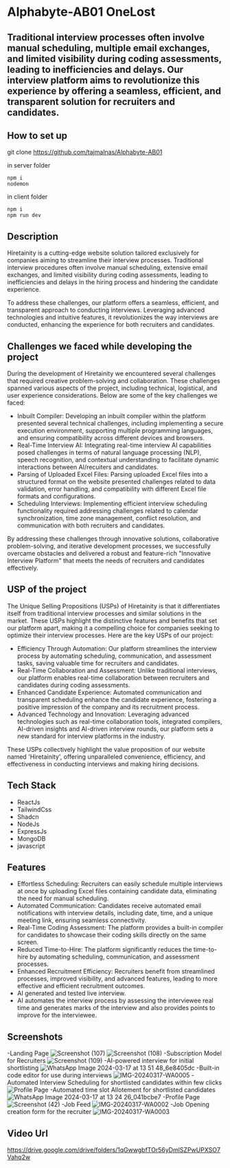﻿# Alphabyte-AB01 OneLost

## Traditional interview processes often involve manual scheduling, multiple email exchanges, and limited visibility during coding assessments, leading to inefficiencies and delays. Our interview platform aims to revolutionize this experience by offering a seamless, efficient, and transparent solution for recruiters and candidates.

## How to set up

git clone https://github.com/tajmalnas/Alphabyte-AB01

in server folder
```
npm i
nodemon
```

in client folder
```
npm i
npm run dev
```

## Description
Hiretainity is a cutting-edge website solution tailored exclusively for companies aiming to streamline their interview processes. Traditional interview procedures often involve manual scheduling, extensive email exchanges, and limited visibility during coding assessments, leading to inefficiencies and delays in the hiring process and hindering the candidate experience.

To address these challenges, our platform offers a seamless, efficient, and transparent approach to conducting interviews. Leveraging advanced technologies and intuitive features, it revolutionizes the way interviews are conducted, enhancing the experience for both recruiters and candidates.

## Challenges we faced while developing the project
During the development of Hiretainity we encountered several challenges that required creative problem-solving and collaboration. These challenges spanned various aspects of the project, including technical, logistical, and user experience considerations. Below are some of the key challenges we faced:
- Inbuilt Compiler:
Developing an inbuilt compiler within the platform presented several technical challenges, including implementing a secure execution environment, supporting multiple programming languages, and ensuring compatibility across different devices and browsers.
- Real-Time Interview AI:
  Integrating real-time interview AI capabilities posed challenges in terms of natural language processing (NLP), speech recognition, and contextual understanding to facilitate dynamic interactions between AI/recuiters and candidates.
- Parsing of Uploaded Excel Files:
Parsing uploaded Excel files into a structured format on the website presented challenges related to data validation, error handling, and compatibility with different Excel file formats and configurations.
- Scheduling Interviews:
Implementing efficient interview scheduling functionality required addressing challenges related to calendar synchronization, time zone management, conflict resolution, and communication with both recruiters and candidates.

By addressing these challenges through innovative solutions, collaborative problem-solving, and iterative development processes, we successfully overcame obstacles and delivered a robust and feature-rich "Innovative Interview Platform" that meets the needs of recruiters and candidates effectively.

## USP of the project
The Unique Selling Propositions (USPs) of Hiretainity is that it differentiates itself from traditional interview processes and similar solutions in the market. These USPs highlight the distinctive features and benefits that set our platform apart, making it a compelling choice for companies seeking to optimize their interview processes. Here are the key USPs of our project:
- Efficiency Through Automation:
Our platform streamlines the interview process by automating scheduling, communication, and assessment tasks, saving valuable time for recruiters and candidates.
- Real-Time Collaboration and Assessment:
Unlike traditional interviews, our platform enables real-time collaboration between recruiters and candidates during coding assessments.
- Enhanced Candidate Experience:
Automated communication and transparent scheduling enhance the candidate experience, fostering a positive impression of the company and its recruitment process.
- Advanced Technology and Innovation:
Leveraging advanced technologies such as real-time collaboration tools, integrated compilers, AI-driven insights and AI-driven interview rounds, our platform sets a new standard for interview platforms in the industry.

These USPs collectively highlight the value proposition of our website named 'Hiretainity', offering unparalleled convenience, efficiency, and effectiveness in conducting interviews and making hiring decisions.

## Tech Stack
- ReactJs
- TailwindCss
- Shadcn
- NodeJs
- ExpressJs
- MongoDB
- javascript

## Features
- Effortless Scheduling: Recruiters can easily schedule multiple interviews at once by uploading Excel files containing candidate data, eliminating the need for manual scheduling.
- Automated Communication: Candidates receive automated email notifications with interview details, including date, time, and a unique meeting link, ensuring seamless connectivity.
- Real-Time Coding Assessment: The platform provides a built-in compiler for candidates to showcase their coding skills directly on the same screen. 
- Reduced Time-to-Hire: The platform significantly reduces the time-to-hire by automating scheduling, communication, and assessment processes.
- Enhanced Recruitment Efficiency: Recruiters benefit from streamlined processes, improved visibility, and advanced features, leading to more effective and efficient recruitment outcomes.
- AI generated and tested live interview.
- AI automates the interview process by assessing the interviewee real time and generates marks of the interview and also provides points to improve for the interviewee.

## Screenshots
-Landing Page
![Screenshot (107)](https://github.com/tajmalnas/Alphabyte-AB01/assets/106643308/f5f21c0a-d7e9-4c1b-a90b-1333cb60286f)
![Screenshot (108)](https://github.com/tajmalnas/Alphabyte-AB01/assets/106643308/4dbc4756-8b85-44ff-af89-369b52ae355a)
-Subscription Model for Recruiters 
![Screenshot (109)](https://github.com/tajmalnas/Alphabyte-AB01/assets/106643308/9be78dd7-b93a-4c4e-ae57-bc0669e6ab1f)
-AI-powered interview for initial shortlisting
![WhatsApp Image 2024-03-17 at 13 51 48_6e8405dc](https://github.com/tajmalnas/Alphabyte-AB01/assets/106643308/3c5dcd88-df73-4175-bab1-0a814e1f7509)
-Built-in code editor for use during interviews
![IMG-20240317-WA0005](https://github.com/tajmalnas/Alphabyte-AB01/assets/106643308/d22375f8-191c-466f-9e74-346276975e49)
-Automated Interview Scheduling for shortlisted candidates within few clicks
![Profile Page](https://github.com/tajmalnas/Alphabyte-AB01/assets/106643308/8ef7f4a5-0147-4b28-acaf-41a97cae34bf)
-Automated time slot Allotement for shortlisted candidates
![WhatsApp Image 2024-03-17 at 13 24 26_041bcbe7](https://github.com/tajmalnas/Alphabyte-AB01/assets/106643308/c854b2fa-f681-45f7-9eb1-7a994ecabdd2)
-Profile Page
![Screenshot (42)](https://github.com/tajmalnas/Alphabyte-AB01/assets/105663938/5028f0de-c733-48ec-a3a7-c8fb46786311)
-Job Feed
![IMG-20240317-WA0002](https://github.com/tajmalnas/Alphabyte-AB01/assets/106643308/5f3bdd3a-214a-4656-9216-655269152111)
-Job Opening creation form for the recruiter
![IMG-20240317-WA0003](https://github.com/tajmalnas/Alphabyte-AB01/assets/106643308/0faa4f73-4132-4e8e-8534-2bfb263d4a91)



## Video Url
https://drive.google.com/drive/folders/1qGwwgbfTOr56yDmlSZPwUPXSO7Vahq2w
